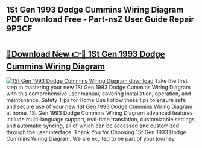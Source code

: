 ## 1St Gen 1993 Dodge Cummins Wiring Diagram PDF Download Free - Part-nsZ User Guide Repair 9P3CF

# <h2><a href="http://dfog1v.blite.top/?on=1St+Gen+1993+Dodge+Cummins+Wiring+Diagram">🔗Download New 👉🔴 1St Gen 1993 Dodge Cummins Wiring Diagram</a></h2>

[![1St Gen 1993 Dodge Cummins Wiring Diagram download](https://i.imgur.com/lujVjoI.png)](http://dfog1v.blite.top/?on=1St+Gen+1993+Dodge+Cummins+Wiring+Diagram)
Take the first step in mastering your new 1St Gen 1993 Dodge Cummins Wiring Diagram with this comprehensive user manual, covering installation, operation, and maintenance. Safety Tips for Home Use Follow these tips to ensure safe and secure use of your new 1St Gen 1993 Dodge Cummins Wiring Diagram at home. 1St Gen 1993 Dodge Cummins Wiring Diagram advanced features include multi-language support, real-time translation, customizable settings, and automatic syncing, all of which can be accessed and customized through the user interface. Thank You for Choosing 1St Gen 1993 Dodge Cummins Wiring Diagram. We are excited to be part of your journey.
